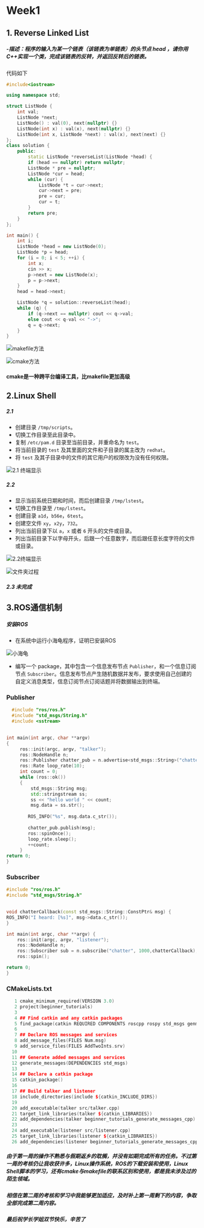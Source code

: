 ﻿# Week1
## 1. Reverse Linked List
##### -描述：程序的输入为某一个链表（该链表为单链表）的头节点 head ，请你用C++实现一个类，完成该链表的反转，并返回反转后的链表。
代码如下
```cpp
#include<iostream>

using namespace std;

struct ListNode {
    int val;
    ListNode *next;
    ListNode() : val(0), next(nullptr) {}
    ListNode(int x) : val(x), next(nullptr) {}
    ListNode(int x, ListNode *next) : val(x), next(next) {}
};
class solution {
    public:
        static ListNode *reverseList(ListNode *head) {
		if (head == nullptr) return nullptr;
		ListNode * pre = nullptr;
		ListNode *cur = head;
		while (cur) {
			ListNode *t = cur->next;
			cur->next = pre;
			pre = cur;
			cur = t;
		}
		return pre;
	}
};

int main() {
    int i;
    ListNode *head = new ListNode(0);
    ListNode *p = head;
    for (i = 0; i < 5; ++i) {
		int x;
		cin >> x;
		p->next = new ListNode(x);
		p = p->next;
	}
	head = head->next;

	ListNode *q = solution::reverseList(head);
	while (q) {
		if (q->next == nullptr) cout << q->val;
		else cout << q-val << "->";
		q = q->next;
	}
}

```

![makefile方法]("C:\Users\Young\Desktop\week1\image\22b436a74f71957984b876f7e12d8ed.png")


![cmake方法]("C:\Users\Young\Desktop\week1\image\49cbf319b18358ce1cc247f52d5a01d.jpg")

#### **cmake是一种跨平台编译工具，比makefile更加高级**

## 2.Linux Shell
##### 2.1
-   创建目录  `/tmp/scripts`。
-   切换工作目录至此目录中。
-   复制  `/etc/pam.d`  目录至当前目录，并重命名为  `test`。
-   将当前目录的  `test`  及其里面的文件和子目录的属主改为  `redhat`。
-   将  `test`  及其子目录中的文件的其它用户的权限改为没有任何权限。

![2.1 终端显示]("C:\Users\Young\Desktop\week1\image\2.1.png")


##### 2.2
-   显示当前系统日期和时间，而后创建目录  `/tmp/lstest`。
-   切换工作目录至  `/tmp/lstest`。
-   创建目录  `a1d`，`b56e`，`6test`。
-   创建空文件  `xy`，`x2y`，`732`。
-   列出当前目录下以  `a`，`x`  或者  `6`  开头的文件或目录。
-   列出当前目录下以字母开头，后跟一个任意数字，而后跟任意长度字符的文件或目录。

![2.2终端显示]("C:\Users\Young\Desktop\week1\image\5f420e27a5c241db8935a442b6b6c39.png")

![文件夹过程]("C:\Users\Young\Desktop\week1\image\27d7f5c7cd824a0a571a812f635fe51.png")


##### 2.3 未完成

## 3.ROS通信机制

##### 安装ROS
- 在系统中运行小海龟程序，证明已安装ROS

![小海龟]("C:\Users\Young\Desktop\week1\image\6b54459f730066b5cd1cab803144fb6.png")

- 编写一个 package，其中包含一个信息发布节点 `Publisher`，和一个信息订阅节点 `Subscriber`。信息发布节点产生随机数据并发布，要求使用自己创建的自定义消息类型，信息订阅节点订阅话题并将数据输出到终端。
### Publisher
```cpp
  #include "ros/ros.h"
  #include "std_msgs/String.h"
  #include <sstream>
   

int main(int argc, char **argv)
{
     ros::init(argc, argv, "talker");
     ros::NodeHandle n;
     ros::Publisher chatter_pub = n.advertise<std_msgs::String>("chatter", 1000);
     ros::Rate loop_rate(10);
     int count = 0;
     while (ros::ok())
     {
         std_msgs::String msg;
         std::stringstream ss;
         ss << "hello world " << count;
         msg.data = ss.str();
 
        ROS_INFO("%s", msg.data.c_str());
        
        chatter_pub.publish(msg);
        ros::spinOnce();
        loop_rate.sleep();
        ++count;
     }
return 0;
}
```

### Subscriber
```cpp
#include "ros/ros.h"
#include "std_msgs/String.h"

 
void chatterCallback(const std_msgs::String::ConstPtr& msg) {
ROS_INFO("I heard: [%s]", msg->data.c_str());
}

int main(int argc, char **argv) {
    ros::init(argc, argv, "listener");
    ros::NodeHandle n;
    ros::Subscriber sub = n.subscribe("chatter", 1000,chatterCallback);
    ros::spin();

return 0;
}
```

### CMakeLists.txt

```cpp
   1 cmake_minimum_required(VERSION 3.0)
   2 project(beginner_tutorials)
   3 
   4 ## Find catkin and any catkin packages
   5 find_package(catkin REQUIRED COMPONENTS roscpp rospy std_msgs genmsg)
   6 
   7 ## Declare ROS messages and services
   8 add_message_files(FILES Num.msg)
   9 add_service_files(FILES AddTwoInts.srv)
  10 
  11 ## Generate added messages and services
  12 generate_messages(DEPENDENCIES std_msgs)
  13 
  14 ## Declare a catkin package
  15 catkin_package()
  16 
  17 ## Build talker and listener
  18 include_directories(include ${catkin_INCLUDE_DIRS})
  19 
  20 add_executable(talker src/talker.cpp)
  21 target_link_libraries(talker ${catkin_LIBRARIES})
  22 add_dependencies(talker beginner_tutorials_generate_messages_cpp)
  23 
  24 add_executable(listener src/listener.cpp)
  25 target_link_libraries(listener ${catkin_LIBRARIES})
  26 add_dependencies(listener beginner_tutorials_generate_messages_cpp)
```


#####    由于第一周的操作不熟悉与假期返乡的耽搁，并没有如期完成所有的任务。不过第一周的考核仍让我收获许多，Linux操作系统，ROS的下载安装和使用，Linux Shell脚本的学习，还有cmake与makefile的联系区别和使用，都是我未涉及过的陌生领域。

##### 相信在第二周的考核和学习中我能够更加适应，及时补上第一周剩下的内容，争取全部完成第二周内容。

##### 最后祝学长学姐双节快乐，辛苦了
